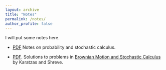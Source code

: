 ```yaml
---
layout: archive
title: "Notes"
permalink: /notes/
author_profile: false
---
```


I will put some notes here.

* [PDF](/files/Notes%20on%20Prob%20Theory%20and%20Stochastics.pdf) Notes on probability and stochastic calculus.

* [PDF](/files/K&S%20question.pdf).
Solutions to problems in [Brownian Motion and Stochastic Calculus](https://link.springer.com/book/10.1007/978-1-4612-0949-2) by Karatzas and Shreve.